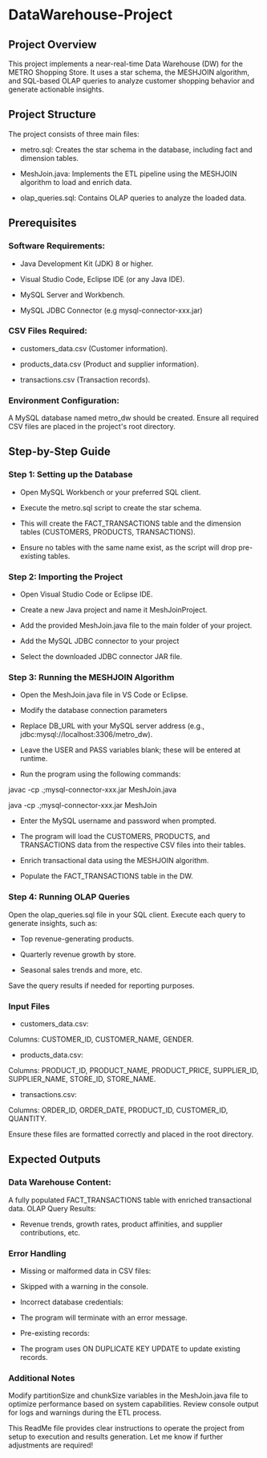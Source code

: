 # DataWarehouse-Project

## Project Overview
This project implements a near-real-time Data Warehouse (DW) for the METRO Shopping Store. It uses a star schema, the MESHJOIN algorithm, and SQL-based OLAP queries to analyze customer shopping behavior and generate actionable insights.

## Project Structure
The project consists of three main files:
 
- metro.sql: Creates the star schema in the database, including fact and dimension tables.

- MeshJoin.java: Implements the ETL pipeline using the MESHJOIN algorithm to load and enrich data.

- olap_queries.sql: Contains OLAP queries to analyze the loaded data.

## Prerequisites
### Software Requirements:

- Java Development Kit (JDK) 8 or higher.

- Visual Studio Code, Eclipse IDE (or any Java IDE).

- MySQL Server and Workbench.

- MySQL JDBC Connector (e.g mysql-connector-xxx.jar)

### CSV Files Required:

- customers_data.csv (Customer information).

- products_data.csv (Product and supplier information).

- transactions.csv (Transaction records).

### Environment Configuration:

A MySQL database named metro_dw should be created. Ensure all required CSV files are placed in the project's root directory.

## Step-by-Step Guide

### Step 1: Setting up the Database

- Open MySQL Workbench or your preferred SQL client.

- Execute the metro.sql script to create the star schema.

- This will create the FACT_TRANSACTIONS table and the dimension tables (CUSTOMERS, PRODUCTS, TRANSACTIONS).

- Ensure no tables with the same name exist, as the script will drop pre-existing tables.

### Step 2: Importing the Project

- Open Visual Studio Code or Eclipse IDE.

- Create a new Java project and name it MeshJoinProject.

- Add the provided MeshJoin.java file to the main folder of your project.

- Add the MySQL JDBC connector to your project

- Select the downloaded JDBC connector JAR file.

### Step 3: Running the MESHJOIN Algorithm

- Open the MeshJoin.java file in VS Code or Eclipse.

- Modify the database connection parameters

- Replace DB_URL with your MySQL server address (e.g., jdbc:mysql://localhost:3306/metro_dw).

- Leave the USER and PASS variables blank; these will be entered at runtime.

- Run the program using the following commands:

javac -cp .;mysql-connector-xxx.jar MeshJoin.java

java -cp .;mysql-connector-xxx.jar MeshJoin

- Enter the MySQL username and password when prompted.

- The program will load the CUSTOMERS, PRODUCTS, and TRANSACTIONS data from the respective CSV files into their tables.

- Enrich transactional data using the MESHJOIN algorithm.

- Populate the FACT_TRANSACTIONS table in the DW.

### Step 4: Running OLAP Queries

Open the olap_queries.sql file in your SQL client. Execute each query to generate insights, such as:

- Top revenue-generating products.

- Quarterly revenue growth by store.

- Seasonal sales trends and more, etc. 

Save the query results if needed for reporting purposes.

### Input Files

- customers_data.csv:

Columns: CUSTOMER_ID, CUSTOMER_NAME, GENDER.

- products_data.csv:

Columns: PRODUCT_ID, PRODUCT_NAME, PRODUCT_PRICE, SUPPLIER_ID, SUPPLIER_NAME, STORE_ID, 
STORE_NAME.

- transactions.csv:

Columns: ORDER_ID, ORDER_DATE, PRODUCT_ID, CUSTOMER_ID, QUANTITY.

Ensure these files are formatted correctly and placed in the root directory.

## Expected Outputs

### Data Warehouse Content:

A fully populated FACT_TRANSACTIONS table with enriched transactional data.
OLAP Query Results:

- Revenue trends, growth rates, product affinities, and supplier contributions, etc.

### Error Handling

- Missing or malformed data in CSV files:

- Skipped with a warning in the console.

- Incorrect database credentials:

- The program will terminate with an error message.

- Pre-existing records:

- The program uses ON DUPLICATE KEY UPDATE to update existing records.

### Additional Notes

Modify partitionSize and chunkSize variables in the MeshJoin.java file to optimize performance based on system capabilities. Review console output for logs and warnings during the ETL process.

This ReadMe file provides clear instructions to operate the project from setup to execution and results generation. Let me know if further adjustments are required!
